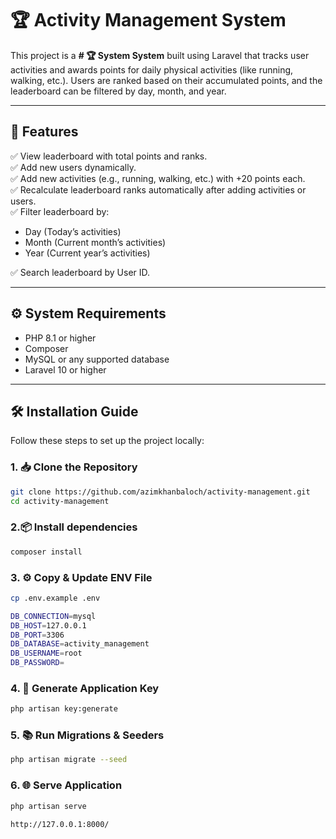 # 🏆 Activity Management System

This project is a **# 🏆  System System** built using Laravel that tracks user activities and awards points for daily physical activities (like running, walking, etc.). Users are ranked based on their accumulated points, and the leaderboard can be filtered by day, month, and year.

---

## 🚀 **Features**

✅ View leaderboard with total points and ranks.  
✅ Add new users dynamically.  
✅ Add new activities (e.g., running, walking, etc.) with +20 points each.  
✅ Recalculate leaderboard ranks automatically after adding activities or users.  
✅ Filter leaderboard by:
- Day (Today’s activities)
- Month (Current month’s activities)
- Year (Current year’s activities)  

✅ Search leaderboard by User ID.  

---

## ⚙️ **System Requirements**

- PHP 8.1 or higher
- Composer
- MySQL or any supported database
- Laravel 10 or higher

---

## 🛠️ **Installation Guide**

Follow these steps to set up the project locally:

### 1. 📥 Clone the Repository
```bash
git clone https://github.com/azimkhanbaloch/activity-management.git
cd activity-management
```

### 2.📦 Install dependencies
```bash
composer install
```

### 3. ⚙️ Copy & Update ENV File
```bash
cp .env.example .env
```

```bash
DB_CONNECTION=mysql
DB_HOST=127.0.0.1
DB_PORT=3306
DB_DATABASE=activity_management
DB_USERNAME=root
DB_PASSWORD=
```

### 4. 🔑 Generate Application Key
```bash
php artisan key:generate
```

### 5. 📚 Run Migrations & Seeders
```bash
php artisan migrate --seed
```

### 6. 🌐 Serve Application
```bash
php artisan serve

http://127.0.0.1:8000/
```
